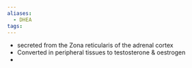 ```yaml
---
aliases:
  - DHEA
tags:
---
```



- secreted from the Zona reticularis of the adrenal cortex
- Converted in peripheral tissues to testosterone & oestrogen
- 